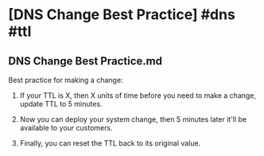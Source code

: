 # [DNS Change Best Practice] #dns #ttl

## DNS Change Best Practice.md

Best practice for making a change: 

1. If your TTL is X, then X units of time before you need to make a change, update TTL to 5 minutes. 

2. Now you can deploy your system change, then 5 minutes later it'll be available to your customers.

3. Finally, you can reset the TTL back to its original value. 

